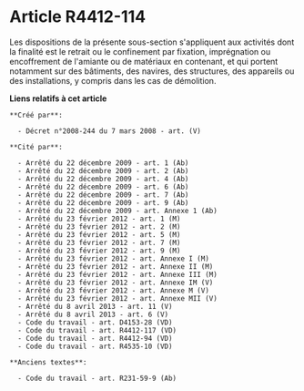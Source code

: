 # Article R4412-114

Les dispositions de la présente sous-section s'appliquent aux activités dont la finalité est le retrait ou le confinement par
fixation, imprégnation ou encoffrement de l'amiante ou de matériaux en contenant, et qui portent notamment sur des bâtiments,
des navires, des structures, des appareils ou des installations, y compris dans les cas de démolition.

**Liens relatifs à cet article**

	**Créé par**:

	  - Décret n°2008-244 du 7 mars 2008 - art. (V)

	**Cité par**:

	  - Arrêté du 22 décembre 2009 - art. 1 (Ab)
	  - Arrêté du 22 décembre 2009 - art. 2 (Ab)
	  - Arrêté du 22 décembre 2009 - art. 4 (Ab)
	  - Arrêté du 22 décembre 2009 - art. 6 (Ab)
	  - Arrêté du 22 décembre 2009 - art. 7 (Ab)
	  - Arrêté du 22 décembre 2009 - art. 9 (Ab)
	  - Arrêté du 22 décembre 2009 - art. Annexe 1 (Ab)
	  - Arrêté du 23 février 2012 - art. 1 (M)
	  - Arrêté du 23 février 2012 - art. 2 (M)
	  - Arrêté du 23 février 2012 - art. 5 (M)
	  - Arrêté du 23 février 2012 - art. 7 (M)
	  - Arrêté du 23 février 2012 - art. 9 (M)
	  - Arrêté du 23 février 2012 - art. Annexe I (M)
	  - Arrêté du 23 février 2012 - art. Annexe II (M)
	  - Arrêté du 23 février 2012 - art. Annexe III (M)
	  - Arrêté du 23 février 2012 - art. Annexe IM (V)
	  - Arrêté du 23 février 2012 - art. Annexe M (V)
	  - Arrêté du 23 février 2012 - art. Annexe MII (V)
	  - Arrêté du 8 avril 2013 - art. 11 (V)
	  - Arrêté du 8 avril 2013 - art. 6 (V)
	  - Code du travail - art. D4153-28 (VD)
	  - Code du travail - art. R4412-117 (VD)
	  - Code du travail - art. R4412-94 (VD)
	  - Code du travail - art. R4535-10 (VD)

	**Anciens textes**:

	  - Code du travail - art. R231-59-9 (Ab)
